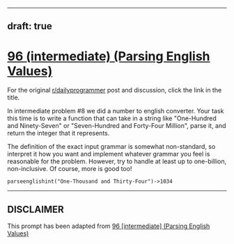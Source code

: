 ---
draft: true
----

# [96 (intermediate) (Parsing English Values)](https://www.reddit.com/r/dailyprogrammer/comments/zfeb2/9062012_challenge_96_intermediate_parsing_english/)

For the original [r/dailyprogrammer](https://www.reddit.com/r/dailyprogrammer/) post and discussion, click the link in the title.

In intermediate problem #8 we did a number to english converter.  Your task this time is to write a function that 
can take in a string like "One-Hundred and Ninety-Seven" or "Seven-Hundred and Forty-Four Million", parse it, and
return the integer that it represents.

The definition of the exact input grammar is somewhat non-standard, so interpret it how you want and implement whatever grammar
you feel is reasonable for the problem.  However, try to handle at least up to one-billion, non-inclusive.  Of course, more is good too!


```
parseenglishint("One-Thousand and Thirty-Four")->1034
```

----
## **DISCLAIMER**
This prompt has been adapted from [96 [intermediate] (Parsing English Values)](https://www.reddit.com/r/dailyprogrammer/comments/zfeb2/9062012_challenge_96_intermediate_parsing_english/
)
